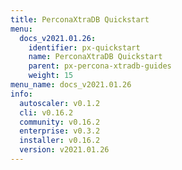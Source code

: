 ```yaml
---
title: PerconaXtraDB Quickstart
menu:
  docs_v2021.01.26:
    identifier: px-quickstart
    name: PerconaXtraDB Quickstart
    parent: px-percona-xtradb-guides
    weight: 15
menu_name: docs_v2021.01.26
info:
  autoscaler: v0.1.2
  cli: v0.16.2
  community: v0.16.2
  enterprise: v0.3.2
  installer: v0.16.2
  version: v2021.01.26
---
```


